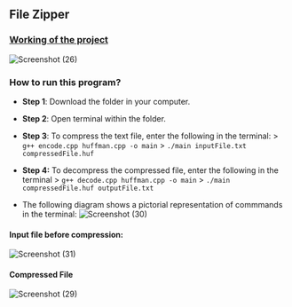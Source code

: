 ## File Zipper

### [Working of the project](https://miro.com/app/board/uXjVPO3LdQM=/?share_link_id=550443567558)

![Screenshot (26)](https://user-images.githubusercontent.com/51622948/195495851-1e5ec8d2-9160-4aa5-8c8d-3c8fb2bc8985.png)


### How to run this program?

- **Step 1**: Download the folder in your computer.
- **Step 2**: Open terminal within the folder.
- **Step 3**: To compress the text file, enter the following in the terminal:
        > `g++ encode.cpp huffman.cpp -o main`
        > `./main inputFile.txt compressedFile.huf`
- **Step 4:** To decompress the compressed file, enter the following in the terminal
      > `g++ decode.cpp huffman.cpp -o main`
      > `./main compressedFile.huf outputFile.txt`

- The following diagram shows a pictorial representation of commmands in the terminal:
![Screenshot (30)](https://user-images.githubusercontent.com/51622948/195495613-42d09d99-b1e1-463b-a955-19bd843913cf.png)


#### Input file before compression:

![Screenshot (31)](https://user-images.githubusercontent.com/51622948/195495930-da853171-58a1-422f-b1ed-3bbf5d607231.png)


#### Compressed File

![Screenshot (29)](https://user-images.githubusercontent.com/51622948/195495988-5f713961-cd0d-4322-849d-e4d56f0789eb.png)



